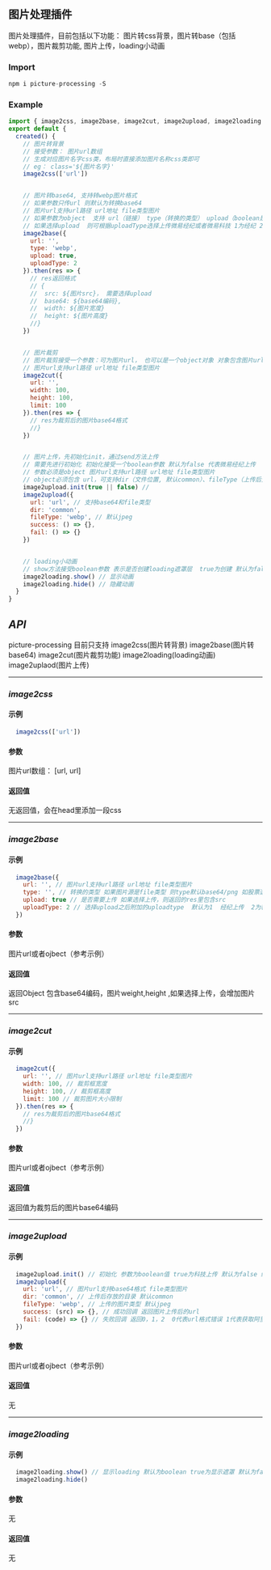 ## 图片处理插件
图片处理插件，目前包括以下功能： 图片转css背景，图片转base（包括webp），图片裁剪功能, 图片上传，loading小动画

### Import
```js
npm i picture-processing -S
```

### Example

```js
import { image2css, image2base, image2cut, image2upload, image2loading } from 'picture-processing';
export default {
  created() {
    // 图片转背景 
    // 接受参数： 图片url数组
    // 生成对应图片名字css类，布局时直接添加图片名称css类即可
    // eg： class='${图片名字}'
    image2css(['url'])


    // 图片转base64, 支持转webp图片格式
    // 如果参数只传url 则默认为转换base64
    // 图片url支持url路径 url地址 file类型图片
    // 如果参数为object  支持 url（链接） type（转换的类型） upload（boolean是否上传）
    // 如果选择upload  则可根据uploadType选择上传微易经纪或者微易科技 1为经纪 2为科技 默认为1（经纪）
    image2base({
      url: '',
      type: 'webp',
      upload: true,
      uploadType: 2
    }).then(res => {
      // res返回格式
      // {
      //  src: ${图片src}， 需要选择upload
      //  base64: ${base64编码},
      //  width: ${图片宽度}
      //  height: ${图片高度}
      //}
    })


    // 图片裁剪
    // 图片裁剪接受一个参数：可为图片url， 也可以是一个object对象 对象包含图片url  裁剪框width，height，裁剪大小限制limit
    // 图片url支持url路径 url地址 file类型图片
    image2cut({
      url: '',
      width: 100,
      height: 100,
      limit: 100
    }).then(res => {
      // res为裁剪后的图片base64格式
      //}
    })


    // 图片上传，先初始化init，通过send方法上传
    // 需要先进行初始化 初始化接受一个boolean参数 默认为false 代表微易经纪上传  如果传true则代表微易科技上传
    // 参数必须是object 图片url支持url路径 url地址 file类型图片
    // object必须包含 url，可支持dir（文件位置, 默认common）、fileType（上传后生成的类型， 默认jpeg）、success（function）、fail（function）
    image2upload.init(true || false) // 
    image2upload({
      url: 'url', // 支持base64和file类型
      dir: 'common',
      fileType: 'webp', // 默认jpeg
      success: () => {},
      fail: () => {}
    })


    // loading小动画
    // show方法接受boolean参数 表示是否创建loading遮罩层  true为创建 默认为false 为不创建
    image2loading.show() // 显示动画
    image2loading.hide() // 隐藏动画
  }
}
```

## *API*
picture-processing 目前只支持 image2css(图片转背景) image2base(图片转base64) image2cut(图片裁剪功能) image2loading(loading动画) image2uplaod(图片上传)


---


### *image2css*

#### 示例
```js
  image2css(['url'])
```

#### 参数
  图片url数组： [url, url]

#### 返回值
  无返回值，会在head里添加一段css


---


### *image2base*

#### 示例
```js
  image2base({
    url: '', // 图片url支持url路径 url地址 file类型图片
    type: '', // 转换的类型 如果图片源是file类型 则type默认base64/png 如股票选择upload 则type有效 否则type无效
    upload: true // 是否需要上传 如果选择上传，则返回的res里包含src
    uploadType: 2 // 选择upload之后附加的uploadtype  默认为1  经纪上传  2为科技上传
  })
```

#### 参数
  图片url或者ojbect（参考示例）

#### 返回值
  返回Object 包含base64编码，图片weight,height ,如果选择上传，会增加图片src


---


### *image2cut*

#### 示例
```js
  image2cut({
    url: '', // 图片url支持url路径 url地址 file类型图片
    width: 100, // 裁剪框宽度
    height: 100, // 裁剪框高度
    limit: 100 // 裁剪图片大小限制
  }).then(res => {
    // res为裁剪后的图片base64格式
    //}
  })
```

#### 参数
  图片url或者ojbect（参考示例）

#### 返回值
  返回值为裁剪后的图片base64编码


---


### *image2upload*

#### 示例
```js
  image2upload.init() // 初始化 参数为boolean值 true为科技上传 默认为false 经纪上传
  image2upload({
    url: 'url', // 图片url支持base64格式 file类型图片
    dir: 'common', // 上传后存放的目录 默认common
    fileType: 'webp', // 上传的图片类型 默认jpeg
    success: (src) => {}, // 成功回调 返回图片上传后的url
    fail: (code) => {} // 失败回调 返回0，1，2  0代表url格式错误 1代表获取阿里云签名失败 2代表上传失败
  })
```

#### 参数
  图片url或者ojbect（参考示例）

#### 返回值
  无


---


### *image2loading*

#### 示例
```js
  image2loading.show() // 显示loading 默认为boolean true为显示遮罩 默认为false不显示
  image2loading.hide()
```

#### 参数
  无

#### 返回值
  无

